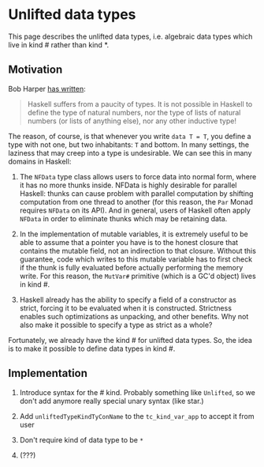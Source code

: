 # Unlifted data types


This page describes the unlifted data types, i.e. algebraic data types which live in kind \# rather than kind \*.

## Motivation


Bob Harper [ has written](https://existentialtype.wordpress.com/2011/04/24/the-real-point-of-laziness/):

>
> Haskell suffers from a paucity of types.  It is not possible in Haskell to define the type of natural numbers, nor the type of lists of natural numbers (or lists of anything else), nor any other inductive type!


The reason, of course, is that whenever you write `data T = T`, you define a type with not one, but two inhabitants: `T` and bottom. In many settings, the laziness that may creep into a type is undesirable. We can see this in many domains in Haskell:

1. The `NFData` type class allows users to force data into normal form, where it has no more thunks inside. NFData is highly desirable for parallel Haskell: thunks can cause problem with parallel computation by shifting computation from one thread to another (for this reason, the `Par` Monad requires `NFData` on its API). And in general, users of Haskell often apply `NFData` in order to eliminate thunks which may be retaining data.

1. In the implementation of mutable variables, it is extremely useful to be able to assume that a pointer you have is to the honest closure that contains the mutable field, not an indirection to that closure. Without this guarantee, code which writes to this mutable variable has to first check if the thunk is fully evaluated before actually performing the memory write. For this reason, the `MutVar#` primitive (which is a GC'd object) lives in kind \#.

1. Haskell already has the ability to specify a field of a constructor as strict, forcing it to be evaluated when it is constructed. Strictness enables such optimizations as unpacking, and other benefits. Why not also make it possible to specify a type as strict as a whole?


Fortunately, we already have the kind \# for unlifted data types. So, the idea is to make it possible to define data types in kind \#.

## Implementation

1. Introduce syntax for the \# kind. Probably something like `Unlifted`, so we don't add anymore really special unary syntax (like star.)

1. Add `unliftedTypeKindTyConName` to the `tc_kind_var_app` to accept it from user

1. Don't require kind of data type to be `*`

1. (???)
